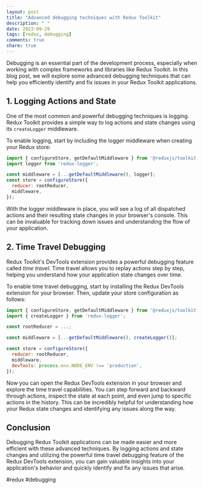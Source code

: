 ```yaml
---
layout: post
title: "Advanced debugging techniques with Redux Toolkit"
description: " "
date: 2023-09-29
tags: [redux, debugging]
comments: true
share: true
---
```


Debugging is an essential part of the development process, especially when working with complex frameworks and libraries like Redux Toolkit. In this blog post, we will explore some advanced debugging techniques that can help you efficiently identify and fix issues in your Redux Toolkit applications.

## 1. Logging Actions and State

One of the most common and powerful debugging techniques is logging. Redux Toolkit provides a simple way to log actions and state changes using its `createLogger` middleware.

To enable logging, start by including the logger middleware when creating your Redux store:

```javascript
import { configureStore, getDefaultMiddleware } from '@reduxjs/toolkit';
import logger from 'redux-logger';

const middleware = [...getDefaultMiddleware(), logger];
const store = configureStore({
  reducer: rootReducer,
  middleware,
});
```

With the logger middleware in place, you will see a log of all dispatched actions and their resulting state changes in your browser's console. This can be invaluable for tracking down issues and understanding the flow of your application.

## 2. Time Travel Debugging

Redux Toolkit's DevTools extension provides a powerful debugging feature called *time travel*. Time travel allows you to replay actions step by step, helping you understand how your application state changes over time.

To enable time travel debugging, start by installing the Redux DevTools extension for your browser. Then, update your store configuration as follows:

```javascript
import { configureStore, getDefaultMiddleware } from '@reduxjs/toolkit';
import { createLogger } from 'redux-logger';

const rootReducer = ...;

const middleware = [...getDefaultMiddleware(), createLogger()];

const store = configureStore({
  reducer: rootReducer,
  middleware,
  devTools: process.env.NODE_ENV !== 'production',
});
```

Now you can open the Redux DevTools extension in your browser and explore the time travel capabilities. You can step forward and backward through actions, inspect the state at each point, and even jump to specific actions in the history. This can be incredibly helpful for understanding how your Redux state changes and identifying any issues along the way.

## Conclusion

Debugging Redux Toolkit applications can be made easier and more efficient with these advanced techniques. By logging actions and state changes and utilizing the powerful time travel debugging feature of the Redux DevTools extension, you can gain valuable insights into your application's behavior and quickly identify and fix any issues that arise.

#redux #debugging